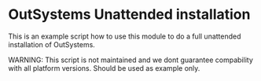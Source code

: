 # OutSystems Unattended installation

This is an example script how to use this module to do a full unattended installation of OutSystems.

WARNING: This script is not maintained and we dont guarantee compability with all platform versions. Should be used as example only.

